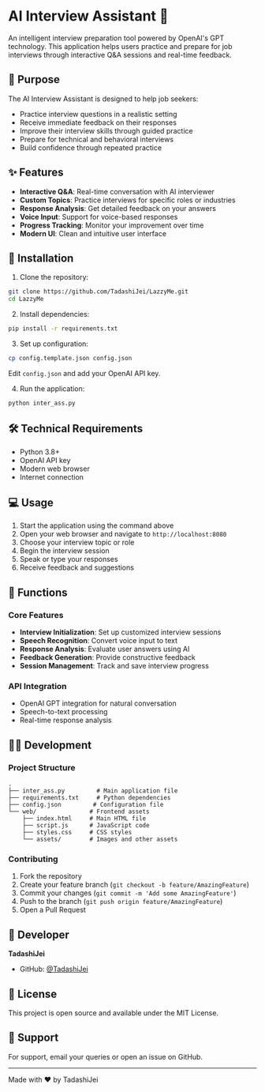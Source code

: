 # AI Interview Assistant 🤖

An intelligent interview preparation tool powered by OpenAI's GPT technology. This application helps users practice and prepare for job interviews through interactive Q&A sessions and real-time feedback.

## 🎯 Purpose

The AI Interview Assistant is designed to help job seekers:
- Practice interview questions in a realistic setting
- Receive immediate feedback on their responses
- Improve their interview skills through guided practice
- Prepare for technical and behavioral interviews
- Build confidence through repeated practice

## ✨ Features

- **Interactive Q&A**: Real-time conversation with AI interviewer
- **Custom Topics**: Practice interviews for specific roles or industries
- **Response Analysis**: Get detailed feedback on your answers
- **Voice Input**: Support for voice-based responses
- **Progress Tracking**: Monitor your improvement over time
- **Modern UI**: Clean and intuitive user interface

## 🚀 Installation

1. Clone the repository:
```bash
git clone https://github.com/TadashiJei/LazzyMe.git
cd LazzyMe
```

2. Install dependencies:
```bash
pip install -r requirements.txt
```

3. Set up configuration:
```bash
cp config.template.json config.json
```
Edit `config.json` and add your OpenAI API key.

4. Run the application:
```bash
python inter_ass.py
```

## 🛠️ Technical Requirements

- Python 3.8+
- OpenAI API key
- Modern web browser
- Internet connection

## 💻 Usage

1. Start the application using the command above
2. Open your web browser and navigate to `http://localhost:8080`
3. Choose your interview topic or role
4. Begin the interview session
5. Speak or type your responses
6. Receive feedback and suggestions

## 🔧 Functions

### Core Features
- **Interview Initialization**: Set up customized interview sessions
- **Speech Recognition**: Convert voice input to text
- **Response Analysis**: Evaluate user answers using AI
- **Feedback Generation**: Provide constructive feedback
- **Session Management**: Track and save interview progress

### API Integration
- OpenAI GPT integration for natural conversation
- Speech-to-text processing
- Real-time response analysis

## 👨‍💻 Development

### Project Structure
```
.
├── inter_ass.py         # Main application file
├── requirements.txt     # Python dependencies
├── config.json         # Configuration file
└── web/               # Frontend assets
    ├── index.html     # Main HTML file
    ├── script.js      # JavaScript code
    ├── styles.css     # CSS styles
    └── assets/        # Images and other assets
```

### Contributing
1. Fork the repository
2. Create your feature branch (`git checkout -b feature/AmazingFeature`)
3. Commit your changes (`git commit -m 'Add some AmazingFeature'`)
4. Push to the branch (`git push origin feature/AmazingFeature`)
5. Open a Pull Request

## 👤 Developer

**TadashiJei**
- GitHub: [@TadashiJei](https://github.com/TadashiJei)

## 📝 License

This project is open source and available under the MIT License.

## 🤝 Support

For support, email your queries or open an issue on GitHub.

---

Made with ❤️ by TadashiJei

